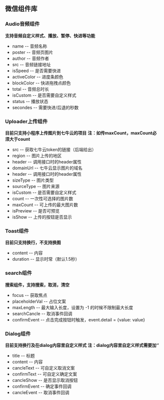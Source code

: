 ## 微信组件库

### Audio音频组件
**支持音频自定义样式、播放、暂停、快进等功能**
 - name -- 音频名称
 - poster -- 音频页图片
 - author -- 音频作者
 - src -- 音频链接地址
 - isSpeed -- 是否需要快进
 - activeColor -- 进度条颜色
 - blockColor -- 快进拖拽点颜色
 - total -- 音频总时长
 - isCustom -- 是否需要自定义样式
 - status -- 播放状态
 - secondes -- 需要快进/后退的秒数

### Uploader上传组件
**目前只支持小程序上传图片到七牛云的项目**
**注：如传maxCount，maxCount必须大于count**
 - src -- 获取七牛云token的链接（后端给出）
 - region -- 图片上传的地区
 - header -- 调用接口时的header属性
 - domainUrl -- 七牛云显示图片的域名
 - header -- 调用接口时的header属性
 - sizeType -- 图片类型
 - sourceType -- 图片来源
 - isCustom -- 是否需要自定义样式
 - count -- 一次性可选择的图片数
 - maxCount -- 可上传的最大图片数
 - isPreview -- 是否可预览
 - isShow -- 上传的按钮是否显示

 
### Toast组件
**目前只支持换行，不支持换图**
 - content -- 内容
 - duration -- 显示时常（默认1.5秒）
 
### search组件
**搜索组件，支持搜索，取消，清空**
 - focus -- 获取焦点
 - placeholderVal -- 占位文案
 - maxLength -- 最大输入长度，设置为 -1 的时候不限制最大长度
 - searchCancle -- 取消事件回调
 - confirmEvent -- 点击完成按钮时触发，event.detail = {value: value}
 
### Dialog组件
**目前支持换行及在dialog内容里自定义样式**
**注：dialog内容里自定义样式需要加‘<view slot="content-description"></view>’**
 - title -- 标题
 - content -- 内容
 - cancleText -- 可自定义取消文案
 - confirmText -- 可自定义确定文案
 - cancleShow -- 是否显示取消按钮
 - confirmEvent -- 确定事件回调
 - cancleEvent -- 取消事件回调



